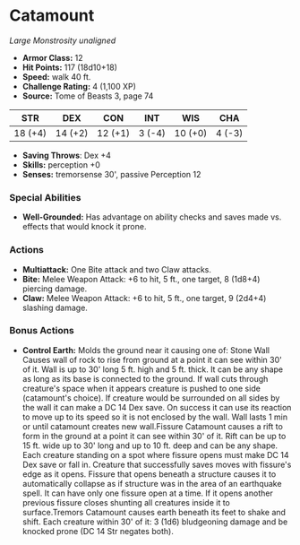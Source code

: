 # Catamount

*Large* *Monstrosity* *unaligned*

- **Armor Class:** 12
- **Hit Points:** 117 (18d10+18)
- **Speed:** walk 40 ft.
- **Challenge Rating:** 4 (1,100 XP)
- **Source:** Tome of Beasts 3, page 74

| STR | DEX | CON | INT | WIS | CHA |
| --- | --- | --- | --- | --- | --- |
| 18 (+4) | 14 (+2) | 12 (+1) | 3 (-4) | 10 (+0) | 4 (-3) |

- **Saving Throws**: Dex +4
- **Skills:** perception +0
- **Senses:** tremorsense 30', passive Perception 12

### Special Abilities

- **Well-Grounded:** Has advantage on ability checks and saves made vs. effects that would knock it prone.

### Actions

- **Multiattack:** One Bite attack and two Claw attacks.
- **Bite:** Melee Weapon Attack: +6 to hit, 5 ft., one target, 8 (1d8+4) piercing damage.
- **Claw:** Melee Weapon Attack: +6 to hit, 5 ft., one target, 9 (2d4+4) slashing damage.

### Bonus Actions

- **Control Earth:** Molds the ground near it causing one of: Stone Wall Causes wall of rock to rise from ground at a point it can see within 30' of it. Wall is up to 30' long 5 ft. high and 5 ft. thick. It can be any shape as long as its base is connected to the ground. If wall cuts through creature's space when it appears creature is pushed to one side (catamount's choice). If creature would be surrounded on all sides by the wall it can make a DC 14 Dex save. On success it can use its reaction to move up to its speed so it is not enclosed by the wall. Wall lasts 1 min or until catamount creates new wall.Fissure Catamount causes a rift to form in the ground at a point it can see within 30' of it. Rift can be up to 15 ft. wide up to 30' long and up to 10 ft. deep and can be any shape. Each creature standing on a spot where fissure opens must make DC 14 Dex save or fall in. Creature that successfully saves moves with fissure's edge as it opens. Fissure that opens beneath a structure causes it to automatically collapse as if structure was in the area of an earthquake spell. It can have only one fissure open at a time. If it opens another previous fissure closes shunting all creatures inside it to surface.Tremors Catamount causes earth beneath its feet to shake and shift. Each creature within 30' of it: 3 (1d6) bludgeoning damage and be knocked prone (DC 14 Str negates both).


